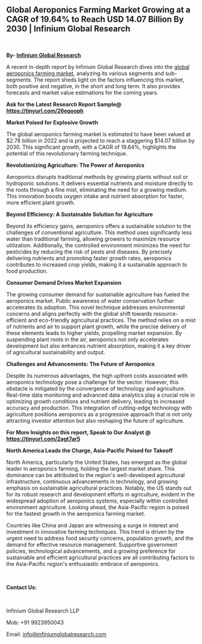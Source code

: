 <h2><strong>Global Aeroponics Farming Market Growing at a CAGR of 19.64% to Reach USD 14.07 Billion By 2030 | Infinium Global Research</strong></h2>
<p>&nbsp;</p>
<p><strong>By- </strong><a href="https://www.infiniumglobalresearch.com"><strong>Infinium Global Research</strong></a></p>
<p>A recent in-depth report by Infinium Global Research dives into the <a href="https://www.infiniumglobalresearch.com/market-reports/global-aeroponics-farming-market">global aeroponics farming market</a>, analyzing its various segments and sub-segments. The report sheds light on the factors influencing this market, both positive and negative, in the short and long term. It also provides forecasts and market value estimations for the coming years.</p>
<p><strong>Ask for the Latest Research Report Sample@ </strong><a href="https://tinyurl.com/26eqooph"><strong>https://tinyurl.com/26eqooph</strong></a></p>
<p><strong>Market Poised for Explosive Growth</strong></p>
<p>The global aeroponics farming market is estimated to have been valued at $2.78 billion in 2022 and is projected to reach a staggering $14.07 billion by 2030. This significant growth, with a CAGR of 19.64%, highlights the potential of this revolutionary farming technique.</p>
<p><strong>Revolutionizing Agriculture: The Power of Aeroponics</strong></p>
<p>Aeroponics disrupts traditional methods by growing plants without soil or hydroponic solutions. It delivers essential nutrients and moisture directly to the roots through a fine mist, eliminating the need for a growing medium. This innovation boosts oxygen intake and nutrient absorption for faster, more efficient plant growth.</p>
<p><strong>Beyond Efficiency: A Sustainable Solution for Agriculture</strong></p>
<p>Beyond its efficiency gains, aeroponics offers a sustainable solution to the challenges of conventional agriculture. This method uses significantly less water than traditional farming, allowing growers to maximize resource utilization. Additionally, the controlled environment minimizes the need for pesticides by reducing the risk of pests and diseases. By precisely delivering nutrients and promoting faster growth rates, aeroponics contributes to increased crop yields, making it a sustainable approach to food production.</p>
<p><strong>Consumer Demand Drives Market Expansion</strong></p>
<p>The growing consumer demand for sustainable agriculture has fueled the aeroponics market. Public awareness of water conservation further accelerates its adoption. This novel technique addresses environmental concerns and aligns perfectly with the global shift towards resource-efficient and eco-friendly agricultural practices. The method relies on a mist of nutrients and air to support plant growth, while the precise delivery of these elements leads to higher yields, propelling market expansion. By suspending plant roots in the air, aeroponics not only accelerates development but also enhances nutrient absorption, making it a key driver of agricultural sustainability and output.</p>
<p><strong>Challenges and Advancements: The Future of Aeroponics</strong></p>
<p>Despite its numerous advantages, the high upfront costs associated with aeroponics technology pose a challenge for the sector. However, this obstacle is mitigated by the convergence of technology and agriculture. Real-time data monitoring and advanced data analytics play a crucial role in optimizing growth conditions and nutrient delivery, leading to increased accuracy and production. This integration of cutting-edge technology with agriculture positions aeroponics as a progressive approach that is not only attracting investor attention but also reshaping the future of agriculture.</p>
<p><strong>For More Insights on this report, Speak to Our Analyst @ </strong><a href="https://tinyurl.com/2agt7ar5"><strong>https://tinyurl.com/2agt7ar5</strong></a></p>
<p><strong>North America Leads the Charge, Asia-Pacific Poised for Takeoff</strong></p>
<p>North America, particularly the United States, has emerged as the global leader in aeroponics farming, holding the largest market share. This dominance can be attributed to the region's well-developed agricultural infrastructure, continuous advancements in technology, and growing emphasis on sustainable agricultural practices. Notably, the US stands out for its robust research and development efforts in agriculture, evident in the widespread adoption of aeroponics systems, especially within controlled environment agriculture. Looking ahead, the Asia-Pacific region is poised for the fastest growth in the aeroponics farming market.</p>
<p>Countries like China and Japan are witnessing a surge in interest and investment in innovative farming techniques. This trend is driven by the urgent need to address food security concerns, population growth, and the demand for effective resource management. Supportive government policies, technological advancements, and a growing preference for sustainable and efficient agricultural practices are all contributing factors to the Asia-Pacific region's enthusiastic embrace of aeroponics.</p>
<p>&nbsp;</p>
<p><strong>Contact Us:</strong></p>
<p>&nbsp;</p>
<p>Infinium Global Research LLP</p>
<p>Mob: +91 9923950043</p>
<p>Email: <a href="mailto:info@infiniumglobalresearch.com">info@infiniumglobalresearch.com</a></p>